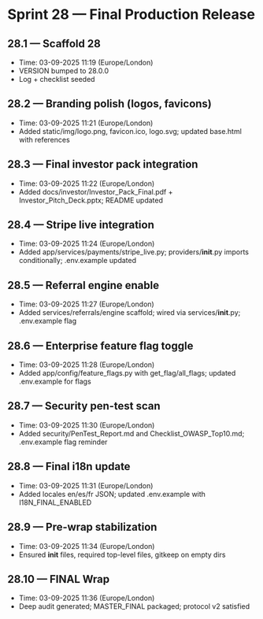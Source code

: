 # Sprint 28 — Final Production Release

## 28.1 — Scaffold 28
- Time: 03-09-2025 11:19 (Europe/London)
- VERSION bumped to 28.0.0
- Log + checklist seeded

## 28.2 — Branding polish (logos, favicons)
- Time: 03-09-2025 11:21 (Europe/London)
- Added static/img/logo.png, favicon.ico, logo.svg; updated base.html with references

## 28.3 — Final investor pack integration
- Time: 03-09-2025 11:22 (Europe/London)
- Added docs/investor/Investor_Pack_Final.pdf + Investor_Pitch_Deck.pptx; README updated

## 28.4 — Stripe live integration
- Time: 03-09-2025 11:24 (Europe/London)
- Added app/services/payments/stripe_live.py; providers/__init__.py imports conditionally; .env.example updated

## 28.5 — Referral engine enable
- Time: 03-09-2025 11:27 (Europe/London)
- Added services/referrals/engine scaffold; wired via services/__init__.py; .env.example flag

## 28.6 — Enterprise feature flag toggle
- Time: 03-09-2025 11:28 (Europe/London)
- Added app/config/feature_flags.py with get_flag/all_flags; updated .env.example for flags

## 28.7 — Security pen-test scan
- Time: 03-09-2025 11:30 (Europe/London)
- Added security/PenTest_Report.md and Checklist_OWASP_Top10.md; .env.example flag reminder

## 28.8 — Final i18n update
- Time: 03-09-2025 11:31 (Europe/London)
- Added locales en/es/fr JSON; updated .env.example with I18N_FINAL_ENABLED

## 28.9 — Pre-wrap stabilization
- Time: 03-09-2025 11:34 (Europe/London)
- Ensured __init__ files, required top-level files, gitkeep on empty dirs

## 28.10 — FINAL Wrap
- Time: 03-09-2025 11:36 (Europe/London)
- Deep audit generated; MASTER_FINAL packaged; protocol v2 satisfied
